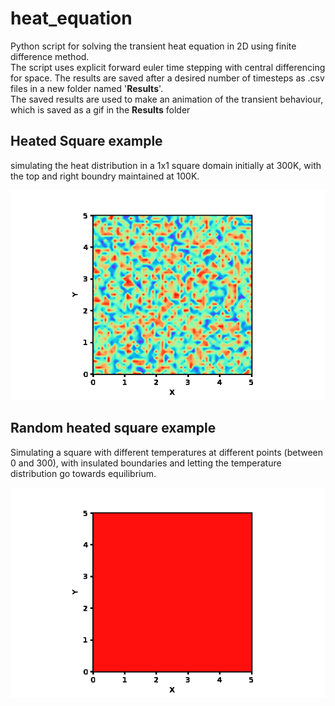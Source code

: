 # heat_equation
Python script for solving the transient heat equation in 2D using finite difference method.  
The script uses explicit forward euler time stepping with central differencing for space. The results are saved after a desired number of timesteps as .csv files in a new folder named '__Results__'.  
The saved results are used to make an animation of the transient behaviour, which is saved as a gif in the __Results__ folder

## Heated Square example
simulating the heat distribution in a 1x1 square domain initially at 300K, with the top and right boundry maintained at 100K.  

![](https://github.com/subhamkd/heat_equation/blob/main/Gifs/randomHeated.gif)

## Random heated square example
Simulating a square with different temperatures at different points (between 0 and 300), with insulated boundaries and letting the temperature distribution go towards equilibrium.

![](https://github.com/subhamkd/heat_equation/blob/main/Gifs/SolidSquare.gif)